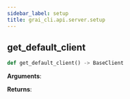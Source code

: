 ```yaml
---
sidebar_label: setup
title: grai_cli.api.server.setup
---
```


## get\_default\_client

```python
def get_default_client() -> BaseClient
```

**Arguments**:



**Returns**:
